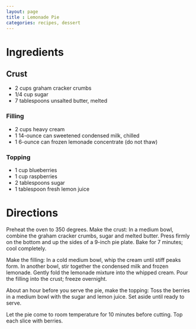 ```yaml
---
layout: page
title : Lemonade Pie
categories: recipes, dessert
---
```


# Ingredients

## Crust

* 2 cups graham cracker crumbs
* 1/4 cup sugar
* 7 tablespoons unsalted butter, melted

### Filling

* 2 cups heavy cream
* 1 14-ounce can sweetened condensed milk, chilled
* 1 6-ounce can frozen lemonade concentrate (do not thaw)

### Topping

* 1 cup blueberries
* 1 cup raspberries
* 2 tablespoons sugar
* 1 tablespoon fresh lemon juice

# Directions

Preheat the oven to 350 degrees. Make the crust: In a medium bowl, combine the graham cracker crumbs, sugar and melted butter. Press firmly on the bottom and up the sides of a 9-inch pie plate. Bake for 7 minutes; cool completely.

Make the filling: In a cold medium bowl, whip the cream until stiff peaks form. In another bowl, stir together the condensed milk and frozen lemonade. Gently fold the lemonade mixture into the whipped cream. Pour the filling into the crust; freeze overnight.

About an hour before you serve the pie, make the topping: Toss the berries in a medium bowl with the sugar and lemon juice. Set aside until ready to serve.

Let the pie come to room temperature for 10 minutes before cutting. Top each slice with berries.